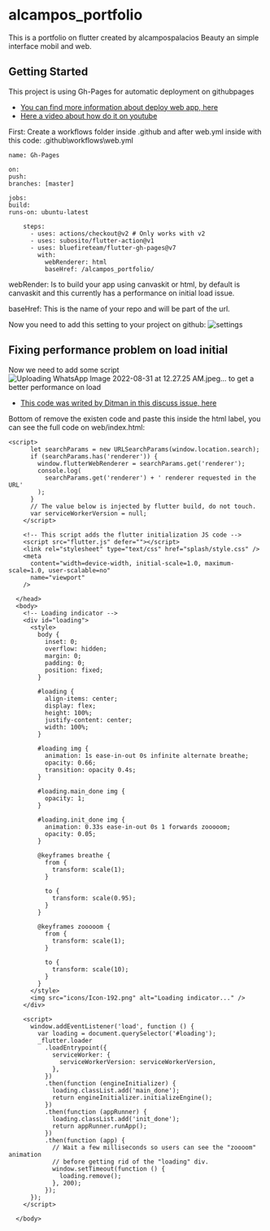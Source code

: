 # alcampos_portfolio

This is a portfolio on flutter created by alcampospalacios
Beauty an simple interface mobil and web.

## Getting Started

This project is using Gh-Pages for automatic deployment on githubpages

- [You can find more information about deploy web app, here](https://github.com/bluefireteam/flutter-gh-pages)
- [Here a video about how do it on youtube](https://github.com/bluefireteam/flutter-gh-pages)

First: Create a workflows folder inside .github and after web.yml inside with this code:
.github\workflows\web.yml

```
name: Gh-Pages

on:
push:
branches: [master]

jobs:
build:
runs-on: ubuntu-latest

    steps:
      - uses: actions/checkout@v2 # Only works with v2
      - uses: subosito/flutter-action@v1
      - uses: bluefireteam/flutter-gh-pages@v7
        with:
          webRenderer: html
          baseHref: /alcampos_portfolio/

```

webRender: Is to build your app using canvaskit or html, by default is canvaskit and this currently has a performance on initial load issue.

baseHref: This is the name of your repo and will be part of the url.

Now you need to add this setting to your project on github:
![settings](https://user-images.githubusercontent.com/54634181/187593456-ed30429a-2430-4438-b996-87bab15cbeb6.jpeg)


## Fixing performance problem on load initial

Now we need to add some script ![Uploading WhatsApp Image 2022-08-31 at 12.27.25 AM.jpeg…]()
to get a better performance on load

- [This code was writed by Ditman in this discuss issue, here](https://github.com/flutter/flutter/issues/76009)

Bottom of <link rel="manifest" href="manifest.json" /> remove the existen code and paste
this inside the html label, you can see the full code on web/index.html:

```
<script>
      let searchParams = new URLSearchParams(window.location.search);
      if (searchParams.has('renderer')) {
        window.flutterWebRenderer = searchParams.get('renderer');
        console.log(
          searchParams.get('renderer') + ' renderer requested in the URL'
        );
      }
      // The value below is injected by flutter build, do not touch.
      var serviceWorkerVersion = null;
    </script>

    <!-- This script adds the flutter initialization JS code -->
    <script src="flutter.js" defer=""></script>
    <link rel="stylesheet" type="text/css" href="splash/style.css" />
    <meta
      content="width=device-width, initial-scale=1.0, maximum-scale=1.0, user-scalable=no"
      name="viewport"
    />

  </head>
  <body>
    <!-- Loading indicator -->
    <div id="loading">
      <style>
        body {
          inset: 0;
          overflow: hidden;
          margin: 0;
          padding: 0;
          position: fixed;
        }

        #loading {
          align-items: center;
          display: flex;
          height: 100%;
          justify-content: center;
          width: 100%;
        }

        #loading img {
          animation: 1s ease-in-out 0s infinite alternate breathe;
          opacity: 0.66;
          transition: opacity 0.4s;
        }

        #loading.main_done img {
          opacity: 1;
        }

        #loading.init_done img {
          animation: 0.33s ease-in-out 0s 1 forwards zooooom;
          opacity: 0.05;
        }

        @keyframes breathe {
          from {
            transform: scale(1);
          }

          to {
            transform: scale(0.95);
          }
        }

        @keyframes zooooom {
          from {
            transform: scale(1);
          }

          to {
            transform: scale(10);
          }
        }
      </style>
      <img src="icons/Icon-192.png" alt="Loading indicator..." />
    </div>

    <script>
      window.addEventListener('load', function () {
        var loading = document.querySelector('#loading');
        _flutter.loader
          .loadEntrypoint({
            serviceWorker: {
              serviceWorkerVersion: serviceWorkerVersion,
            },
          })
          .then(function (engineInitializer) {
            loading.classList.add('main_done');
            return engineInitializer.initializeEngine();
          })
          .then(function (appRunner) {
            loading.classList.add('init_done');
            return appRunner.runApp();
          })
          .then(function (app) {
            // Wait a few milliseconds so users can see the "zoooom" animation
            // before getting rid of the "loading" div.
            window.setTimeout(function () {
              loading.remove();
            }, 200);
          });
      });
    </script>

  </body>
```
